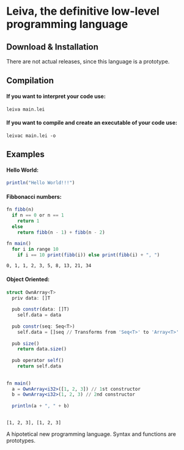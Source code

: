 # Leiva, the definitive low-level programming language
## Download & Installation
There are not actual releases, since this language is a prototype. 
## Compilation

#### If you want to interpret your code use:
```
leiva main.lei
```

#### If you want to compile and create an executable of your code use:
```
leivac main.lei -o
```

## Examples
#### Hello World:
```julia
println("Hello World!!!")
```
#### Fibbonacci numbers:
```julia
fn fibb(n)
  if n == 0 or n == 1
    return 1
  else 
    return fibb(n - 1) + fibb(n - 2)

fn main()
  for i in range 10
    if i == 10 print(fibb(i)) else print(fibb(i) + ", ")


```
```
0, 1, 1, 2, 3, 5, 8, 13, 21, 34
```

#### Object Oriented:
```julia
struct OwnArray<T>
  priv data: []T
  
  pub constr(data: []T)
    self.data = data
  
  pub constr(seq: Seq<T>)
    self.data = []seq // Transforms from 'Seq<T>' to 'Array<T>'
    
  pub size()
    return data.size()
    
  pub operator self()
    return self.data
    
    
fn main()
  a = OwnArray<i32>([1, 2, 3]) // 1st constructor
  b = OwnArray<i32>(1, 2, 3) // 2nd constructor
  
  println(a + ", " + b)
  
```
```
[1, 2, 3], [1, 2, 3]
```
A hipotetical new programming language. Syntax and functions are prototypes.

